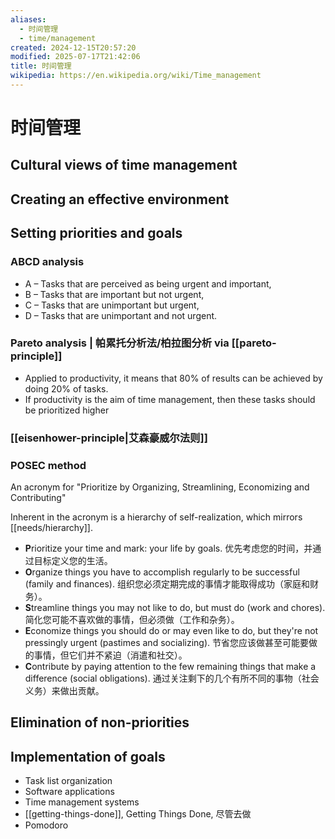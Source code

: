 ```yaml
---
aliases:
  - 时间管理
  - time/management
created: 2024-12-15T20:57:20
modified: 2025-07-17T21:42:06
title: 时间管理
wikipedia: https://en.wikipedia.org/wiki/Time_management
---
```


# 时间管理

## Cultural views of time management

## Creating an effective environment

## Setting priorities and goals

### ABCD analysis

- A – Tasks that are perceived as being urgent and important,
- B – Tasks that are important but not urgent,
- C – Tasks that are unimportant but urgent,
- D – Tasks that are unimportant and not urgent.

### Pareto analysis | 帕累托分析法/柏拉图分析 via [[pareto-principle]]

- Applied to productivity, it means that 80% of results can be achieved by doing 20% of tasks.
- If productivity is the aim of time management, then these tasks should be prioritized higher

### [[eisenhower-principle|艾森豪威尔法则]]

### POSEC method

An acronym for "Prioritize by Organizing, Streamlining, Economizing and Contributing"

Inherent in the acronym is a hierarchy of self-realization, which mirrors [[needs/hierarchy]].

- **P**rioritize your time and mark: your life by goals. 优先考虑您的时间，并通过目标定义您的生活。
- **O**rganize things you have to accomplish regularly to be successful (family and finances). 组织您必须定期完成的事情才能取得成功（家庭和财务）。
- **S**treamline things you may not like to do, but must do (work and chores). 简化您可能不喜欢做的事情，但必须做（工作和杂务）。
- **E**conomize things you should do or may even like to do, but they're not pressingly urgent (pastimes and socializing). 节省您应该做甚至可能要做的事情，但它们并不紧迫（消遣和社交）。
- **C**ontribute by paying attention to the few remaining things that make a difference (social obligations). 通过关注剩下的几个有所不同的事物（社会义务）来做出贡献。

## Elimination of non-priorities

## Implementation of goals

- Task list organization
- Software applications
- Time management systems
- [[getting-things-done]], Getting Things Done, 尽管去做
- Pomodoro
